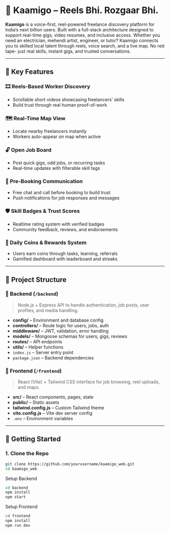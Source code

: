 # 🧠 Kaamigo – Reels Bhi. Rozgaar Bhi.

**Kaamigo** is a voice-first, reel-powered freelance discovery platform for India’s next billion users. Built with a full-stack architecture designed to support real-time gigs, video resumes, and inclusive access.
Whether you need an electrician, mehendi artist, engineer, or tutor? Kaamigo connects you to skilled local talent through reels, voice search, and a live map.
No red tape- just real skills, instant gigs, and trusted conversations.

---

## 🌟 Key Features

### 🎞️ Reels-Based Worker Discovery
- Scrollable short videos showcasing freelancers’ skills
- Build trust through real human proof-of-work

### 🗺️ Real-Time Map View
- Locate nearby freelancers instantly
- Workers auto-appear on map when active

### 🔓 Open Job Board
- Post quick gigs, odd jobs, or recurring tasks
- Real-time updates with filterable skill tags

### 💬 Pre-Booking Communication
- Free chat and call before booking to build trust
- Push notifications for job responses and messages

### 🛡️ Skill Badges & Trust Scores
- Realtime rating system with verified badges
- Community feedback, reviews, and endorsements

### 🔁 Daily Coins & Rewards System
- Users earn coins through tasks, learning, referrals
- Gamified dashboard with leaderboard and streaks

---

## 📁 Project Structure

### 🔹 Backend (`/backend`)
> Node.js + Express API to handle authentication, job posts, user profiles, and media handling.

- **config/** – Environment and database config  
- **controllers/** – Route logic for users, jobs, auth  
- **middleware/** – JWT, validation, error handling  
- **models/** – Mongoose schemas for users, gigs, reviews  
- **routes/** – API endpoints  
- **utils/** – Helper functions  
- `index.js` – Server entry point  
- `package.json` – Backend dependencies  

### 🔸 Frontend (`/frontend`)
> React (Vite) + Tailwind CSS interface for job browsing, reel uploads, and maps.

- **src/** – React components, pages, state  
- **public/** – Static assets  
- **tailwind.config.js** – Custom Tailwind theme  
- **vite.config.js** – Vite dev server config  
- `.env` – Environment variables  

---

## 🚀 Getting Started

### 1. Clone the Repo
```bash
git clone https://github.com/yourusername/kaamigo_web.git
cd kaamigo_web
```
Setup Backend
```bash
cd backend
npm install
npm start
```
Setup Frontend
```bash
cd frontend
npm install
npm run dev
```